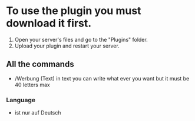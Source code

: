 # To use the plugin you must download it first. 
1. Open your server's files and go to the "Plugins" folder.
2. Upload your plugin and restart your server.

## All the commands
- /Werbung (Text)
in text you can write what ever you want but it must be 40 letters max

### Language 
- ist nur auf Deutsch
  


  
